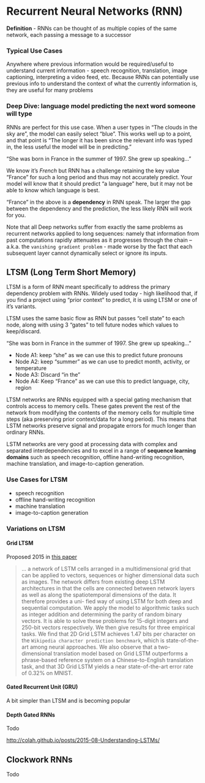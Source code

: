 

# Recurrent Neural Networks (RNN)
**Definition** - RNNs can be thought of as multiple copies of the same network, each passing a message to a successor

### Typical Use Cases
Anywhere where previous information would be required/useful to understand current information - speech recognition, translation, image captioning, interpreting a video feed, etc. Because RNNs can potentially use previous info to understand the context of what the currently information is, they are useful for many problems

### Deep Dive: language model predicting the next word someone will type
RNNs are perfect for this use case. When a user types in “The clouds in the sky are”, the model can easily select “blue”. This works well up to a point, and that point is “The longer it has been since the relevant info was typed in, the less useful the model will be in predicting.”

“She was born in France in the summer of 1997. She grew up speaking...”

We know it’s *French* but RNN has a challenge retaining the key value “France” for such a long period and thus may not accurately predict. Your model will know that it should predict “a language” here, but it may not be able to know which language is best. 

“France” in the above is a **dependency** in RNN speak. The larger the gap between the dependency and the prediction, the less likely RNN will work for you. 

Note that all Deep networks suffer from exactly the same problems as recurrent networks applied to long sequences: namely that information from past computations rapidly attenuates as it progresses through the chain – a.k.a. the `vanishing gradient problem` - made worse by the fact that each subsequent layer cannot dynamically select or ignore its inputs. 

## LTSM (Long Term Short Memory)
LTSM is a form of RNN meant specifically to address the primary dependency problem with RNNs. Widely used today - high likelihood that, if you find a project using “prior context” to predict, it is using LTSM or one of it’s variants. 

LTSM uses the same basic flow as RNN but passes “cell state” to each node, along with using 3 “gates” to tell future nodes which values to keep/discard. 

“She was born in France in the summer of 1997. She grew up speaking...”
- Node A1: keep “she” as we can use this to predict future pronouns 
- Node A2: keep “summer” as we can use to predict month, activity, or temperature
- Node A3: Discard “in the”
- Node A4: Keep “France” as we can use this to predict language, city, region

LTSM networks are RNNs equipped with a special gating mechanism that controls access to memory cells. These gates  prevent the rest of the network from modifying the contents of the memory cells for multiple time steps (aka preserving prior context/data for a long period). This means that LSTM networks preserve signal and propagate errors for much longer than ordinary RNNs. 

LSTM networks are very good at processing data with complex and separated interdependencies and to excel in a range of **sequence learning domains** such as speech recognition, offline hand-writing recognition, machine translation, and image-to-caption generation. 

### Use Cases for LTSM
* speech recognition
* offline hand-writing recognition
* machine translation
* image-to-caption generation

### Variations on LTSM
#### Grid LTSM
Proposed 2015 in [this paper](https://arxiv.org/pdf/1507.01526v1.pdf)

> ... a network of LSTM cells arranged in a multidimensional grid that can be applied to vectors, sequences or higher dimensional data such as images. The network differs from existing deep LSTM architectures in that the cells are connected between network layers as well as along the spatiotemporal dimensions of the data. 
> It therefore provides a uni- fied way of using LSTM for both deep and sequential computation. We apply the model to algorithmic tasks such as integer addition and determining the parity of random binary vectors. It is able to solve these problems for 15-digit integers and 250-bit vectors respectively. We then give results for three empirical tasks. We find that 2D Grid LSTM achieves 1.47 bits per character on the `Wikipedia character prediction benchmark`, which is state-of-the-art among neural approaches. We also observe that a two-dimensional translation model based on Grid LSTM outperforms a phrase-based reference system on a Chinese-to-English translation task, and that 3D Grid LSTM yields a near state-of-the-art error rate of 0.32% on MNIST. 

#### Gated Recurrent Unit (GRU)
A bit simpler than LTSM and is becoming popular 

#### Depth Gated RNNs
Todo

http://colah.github.io/posts/2015-08-Understanding-LSTMs/


## Clockwork RNNs
Todo